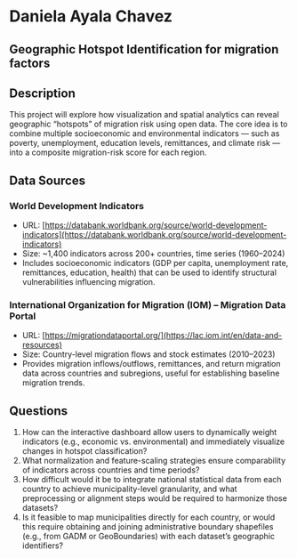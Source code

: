 # Daniela Ayala Chavez 

## Geographic Hotspot Identification for migration factors

## Description
This project will explore how visualization and spatial analytics can reveal geographic “hotspots” of migration risk using open data. The core idea is to combine multiple socioeconomic and environmental indicators — such as poverty, unemployment, education levels, remittances, and climate risk — into a composite migration-risk score for each region.

## Data Sources

### World Development Indicators
- URL: [https://databank.worldbank.org/source/world-development-indicators](https://databank.worldbank.org/source/world-development-indicators)
- Size: ~1,400 indicators across 200+ countries, time series (1960–2024)
- Includes socioeconomic indicators (GDP per capita, unemployment rate, remittances, education, health) that can be used to identify structural vulnerabilities influencing migration.

### International Organization for Migration (IOM) – Migration Data Portal
- URL: [https://migrationdataportal.org/](https://lac.iom.int/en/data-and-resources)
- Size: Country-level migration flows and stock estimates (2010–2023)
- Provides migration inflows/outflows, remittances, and return migration data across countries and subregions, useful for establishing baseline migration trends.

## Questions

1. How can the interactive dashboard allow users to dynamically weight indicators (e.g., economic vs. environmental) and immediately visualize changes in hotspot classification?
2. What normalization and feature-scaling strategies ensure comparability of indicators across countries and time periods?
3. How difficult would it be to integrate national statistical data from each country to achieve municipality-level granularity, and what preprocessing or alignment steps would be required to harmonize those datasets?
4. Is it feasible to map municipalities directly for each country, or would this require obtaining and joining administrative boundary shapefiles (e.g., from GADM or GeoBoundaries) with each dataset’s geographic identifiers?
